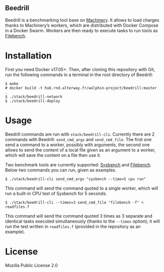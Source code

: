 ## Beedrill

Beedrill is a benchmarking tool base on [Machinery](https://github.com/RichardKnop/machinery). It allows to load charges thanks to Machinery’s workers, which are distributed with Docker Compose in a Docker Swarm. Workers are then ready to execute tasks to run tools as [Filebench](https://github.com/filebench/filebench).

# Installation
First you need Docker v17.05+. Then, after cloning this repository with Git, run the following commands in a terminal in the root directory of Beedrill:

``` shell
$ make
# docker build -t hub.rnd.alterway.fr/wolphin-project/beedrill:master .
$ ./stack/beedrill-network
$ ./stack/beedrill-deploy
```

# Usage
Beedrill commands are run with `stack/beedrill-cli`. Currently there are 2 commands with Beedrill: `send_cmd_args` and `send_cmd_file`. The first one send a command to a worker, possibly with arguments, the second one allows to send the content of a local file given as an argument to a worker, which will save the content on a file then use it.

Two benchmark tools are currently supported: [Sysbench](https://github.com/akopytov/sysbench) and [Filebench](https://github.com/filebench/filebench). Below two commands you can run, given as examples.

``` shell
$ ./stack/beedrill-cli send_cmd_args "sysbench --time=5 cpu run"
```

This command will send the command quoted to a single worker, which will run a built-in CPU test of Sysbench for 5 seconds.

``` shell
$ ./stack/beedrill-cli --times=3 send_cmd_file "filebench -f" < readfiles.f
```

This command will send the command quoted 3 times as 3 separate and identical tasks executed simultaneously (thanks to the ``--times`` option); it will run the test written in `readfiles.f` (provided in the repository as an example).

# License
Mozilla Public License 2.0
